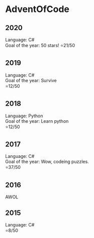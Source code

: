 # AdventOfCode

## 2020
Language: C#  
Goal of the year: 50 stars!
⭐21/50

## 2019 
Language: C#  
Goal of the year: Survive  
⭐12/50

## 2018
Language: Python  
Goal of the year: Learn python  
⭐12/50

## 2017
Language: C#  
Goal of the year: Wow, codeing puzzles.  
⭐37/50

## 2016
AWOL

## 2015
Language: C#  
⭐8/50
